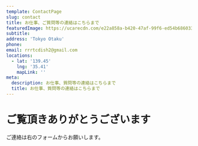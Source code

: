```yaml
---
template: ContactPage
slug: contact
title: お仕事、ご質問等の連絡はこちらまで
featuredImage: https://ucarecdn.com/e22a858a-b420-47af-99f6-ed54b6860333/
subtitle: 
address: 'Tokyo Otaku'
phone: 
email: rrrtcdish2@gmail.com
locations:
  - lat: '139.45'
    lng: '35.41'
    mapLink: ''
meta:
  description: お仕事、質問等の連絡はこちらまで
  title: お仕事、質問等の連絡はこちらまで
---
```


# ご覧頂きありがとうございます

ご連絡は右のフォームからお願いします。
